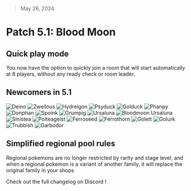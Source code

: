 > May 26, 2024

# Patch 5.1: Blood Moon

## Quick play mode

You now have the option to quickly join a room that will start automatically at 8 players, without any ready check or room leader.

## Newcomers in 5.1

![Deino](https://raw.githubusercontent.com/PMDCollab/SpriteCollab/master/portrait/0633/Normal.png)
![Zweilous](https://raw.githubusercontent.com/PMDCollab/SpriteCollab/master/portrait/0634/Normal.png)
![Hydreigon](https://raw.githubusercontent.com/PMDCollab/SpriteCollab/master/portrait/0635/Normal.png)
![Psyduck](https://raw.githubusercontent.com/PMDCollab/SpriteCollab/master/portrait/0054/Normal.png)
![Golduck](https://raw.githubusercontent.com/PMDCollab/SpriteCollab/master/portrait/0055/Normal.png)
![Phanpy](https://raw.githubusercontent.com/PMDCollab/SpriteCollab/master/portrait/0231/Normal.png)
![Donphan](https://raw.githubusercontent.com/PMDCollab/SpriteCollab/master/portrait/0232/Normal.png)
![Spoink](https://raw.githubusercontent.com/PMDCollab/SpriteCollab/master/portrait/0325/Normal.png)
![Grumpig](https://raw.githubusercontent.com/PMDCollab/SpriteCollab/master/portrait/0326/Normal.png)
![Ursaluna](https://raw.githubusercontent.com/PMDCollab/SpriteCollab/master/portrait/0901/Normal.png)
![Bloodmoon Ursaluna](https://raw.githubusercontent.com/PMDCollab/SpriteCollab/master/portrait/0901/0001/Normal.png)
![Sinistea](https://raw.githubusercontent.com/PMDCollab/SpriteCollab/master/portrait/0854/Normal.png)
![Polteageist](https://raw.githubusercontent.com/PMDCollab/SpriteCollab/master/portrait/0855/Normal.png)
![Ferroseed](https://raw.githubusercontent.com/PMDCollab/SpriteCollab/master/portrait/0597/Normal.png)
![Ferrothorn](https://raw.githubusercontent.com/PMDCollab/SpriteCollab/master/portrait/0598/Normal.png)
![Golett](https://raw.githubusercontent.com/PMDCollab/SpriteCollab/master/portrait/0622/Normal.png)
![Golurk](https://raw.githubusercontent.com/PMDCollab/SpriteCollab/master/portrait/0623/Normal.png)
![Trubbish](https://raw.githubusercontent.com/PMDCollab/SpriteCollab/master/portrait/0568/Normal.png)
![Garbodor](https://raw.githubusercontent.com/PMDCollab/SpriteCollab/master/portrait/0569/Normal.png)

## Simplified regional pool rules

Regional pokemons are no longer restricted by rarity and stage level, and when a regional pokemon is a variant of another family, it will replace the original family in your shops

Check out the full changelog on Discord !
